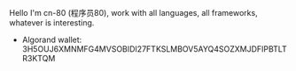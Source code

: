Hello I'm cn-80 (程序员80), work with all languages, all frameworks, whatever is interesting.

- Algorand wallet: 3H5OUJ6XMNMFG4MVSOBIDI27FTKSLMBOV5AYQ4SOZXMJDFIPBTLTR3KTQM

<!---
cn-80/cn-80 is a ✨ special ✨ repository because its `README.md` (this file) appears on your GitHub profile.
You can click the Preview link to take a look at your changes.
--->
